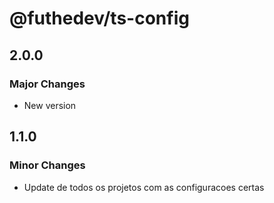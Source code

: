 # @futhedev/ts-config

## 2.0.0

### Major Changes

- New version

## 1.1.0

### Minor Changes

- Update de todos os projetos com as configuracoes certas
